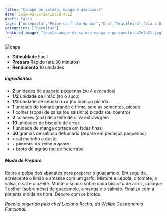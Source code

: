 ```yaml
---
title: "Canapé de salmão, manga e guacamole"
date: 2018-03-22T20:12:58.431Z
draft: false
tags: ["Antepasto","Peixe ou fruto do mar","Cru","Brasileira","Dia a Dia","Ocasiões Especiais","Leve e Saudável","Alimentação saudável","Fruta - Abacate","Receitas","Receitas com frutas","Receitas rápidas","Receitas simples e fáceis","Salmão"]
categories: ["Receitas"]
featured_image: "/post/canape-de-salmao-manga-e-guacamole.ca2e7b21.jpg"
---
```


![capa](/post/canape-de-salmao-manga-e-guacamole.ca2e7b21.jpg)

*   **Dificuldade** Fácil
*   **Preparo** Rápido (até 30 minutos)
*   **Rendimento** 10 unidades

##### Ingredientes

*   **2** unidades de abacate pequenas (ou 4 avocados)
*   **1/2** unidade de limão (só o suco)
*   **1/2** unidade de cebola roxa (ou branca) picada
*   **1** unidade de tomate grande e firme, sem as sementes, picado
*   **1** colher (sopa) de salsa (ou salsinha) picada (ou coentro)
*   **2** colheres (chá) de azeite de oliva extravirgem
*   **10** unidades de biscoito de arroz
*   **1** unidade de manga cortada em fatias finas
*   **50** gramas de salmão defumado (separe em pedaços pequenos)
*   • sal marinho a gosto
*   • pimenta-do-reino a gosto
*   • broto de agrião (ou de beterraba)

##### Modo de Preparo

Retire a polpa dos abacates para preparar o guacamole. Em seguida, acrescente o limão e amasse com um garfo. Misture a cebola, o tomate, a salsa, o sal e o azeite. Monte o snack: sobre cada biscoito de arroz, coloque 1 colher (sobremesa) de guacamole, a manga e o salmão. Finalize com a pimenta moída na hora. Decore com os brotos.

_Receita sugerida pela chef Luciana Rocha, da Wellbe Gastronomia Funcional._
